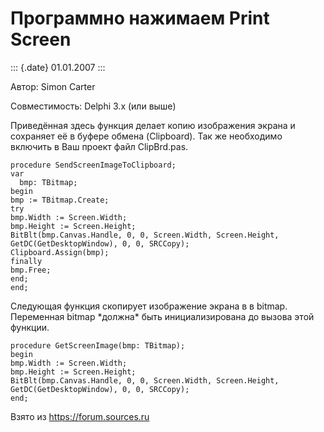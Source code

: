 Программно нажимаем Print Screen
================================

::: {.date}
01.01.2007
:::

Автор: Simon Carter

Совместимость: Delphi 3.x (или выше)

Приведённая здесь функция делает копию изображения экрана и сохраняет её
в буфере обмена (Clipboard). Так же необходимо включить в Ваш проект
файл ClipBrd.pas.

    procedure SendScreenImageToClipboard; 
    var 
      bmp: TBitmap; 
    begin 
    bmp := TBitmap.Create; 
    try 
    bmp.Width := Screen.Width; 
    bmp.Height := Screen.Height; 
    BitBlt(bmp.Canvas.Handle, 0, 0, Screen.Width, Screen.Height, 
    GetDC(GetDesktopWindow), 0, 0, SRCCopy); 
    Clipboard.Assign(bmp); 
    finally 
    bmp.Free; 
    end; 
    end; 

Следующая функция скопирует изображение экрана в в bitmap. Переменная
bitmap \*должна\* быть инициализирована до вызова этой функции.

    procedure GetScreenImage(bmp: TBitmap); 
    begin 
    bmp.Width := Screen.Width; 
    bmp.Height := Screen.Height; 
    BitBlt(bmp.Canvas.Handle, 0, 0, Screen.Width, Screen.Height, 
    GetDC(GetDesktopWindow), 0, 0, SRCCopy); 
    end; 

Взято из <https://forum.sources.ru>
